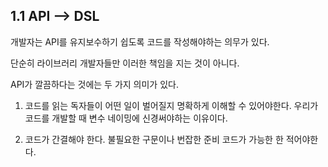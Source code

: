 ## 1.1 API --> DSL

개발자는 API를 유지보수하기 쉽도록 코드를 작성해야하는 의무가 있다.

단순히 라이브러리 개발자들만 이러한 책임을 지는 것이 아니다.

API가 깔끔하다는 것에는 두 가지 의미가 있다.

1. 코드를 읽는 독자들이 어떤 일이 벌어질지 명확하게 이해할 수 있어야한다.
우리가 코드를 개발할 때 변수 네이밍에 신경써야하는 이유이다.

2. 코드가 간결해야 한다. 불필요한 구문이나 번잡한 준비 코드가 가능한 한 적어야한다.

